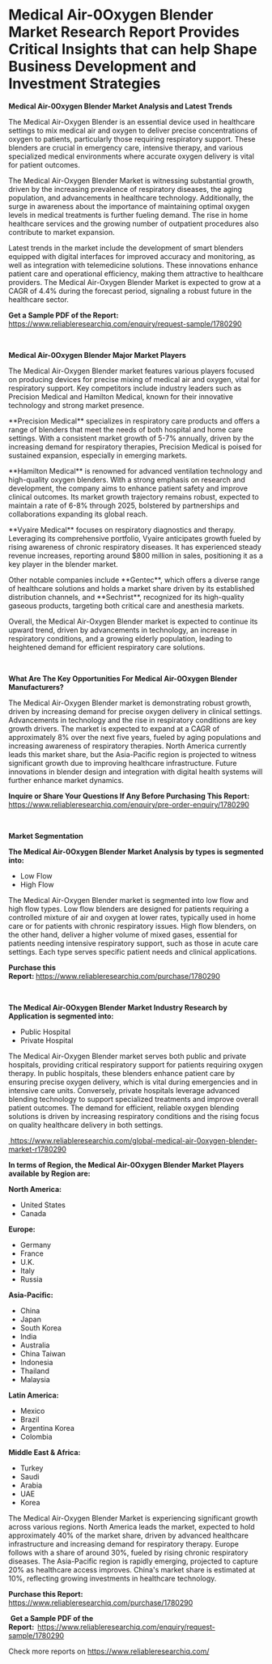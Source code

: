 <p><h1>Medical Air-0Oxygen Blender Market Research Report Provides Critical Insights that can help Shape Business Development and Investment Strategies</h1></p><p><strong>Medical Air-0Oxygen Blender Market Analysis and Latest Trends</strong></p>
<p><p>The Medical Air-Oxygen Blender is an essential device used in healthcare settings to mix medical air and oxygen to deliver precise concentrations of oxygen to patients, particularly those requiring respiratory support. These blenders are crucial in emergency care, intensive therapy, and various specialized medical environments where accurate oxygen delivery is vital for patient outcomes.</p><p>The Medical Air-Oxygen Blender Market is witnessing substantial growth, driven by the increasing prevalence of respiratory diseases, the aging population, and advancements in healthcare technology. Additionally, the surge in awareness about the importance of maintaining optimal oxygen levels in medical treatments is further fueling demand. The rise in home healthcare services and the growing number of outpatient procedures also contribute to market expansion.</p><p>Latest trends in the market include the development of smart blenders equipped with digital interfaces for improved accuracy and monitoring, as well as integration with telemedicine solutions. These innovations enhance patient care and operational efficiency, making them attractive to healthcare providers. The Medical Air-Oxygen Blender Market is expected to grow at a CAGR of 4.4% during the forecast period, signaling a robust future in the healthcare sector.</p></p>
<p><strong>Get a Sample PDF of the Report:&nbsp;</strong> <a href="https://www.reliableresearchiq.com/enquiry/request-sample/1780290?utm_campaign=3022&utm_medium=2&utm_source=Github&utm_content=ia&utm_term=25032025&utm_id=medical-air-0oxygen-blender">https://www.reliableresearchiq.com/enquiry/request-sample/1780290</a></p>
<p>&nbsp;</p>
<p><strong>Medical Air-0Oxygen Blender Major Market Players</strong></p>
<p><p>The Medical Air-Oxygen Blender market features various players focused on producing devices for precise mixing of medical air and oxygen, vital for respiratory support. Key competitors include industry leaders such as Precision Medical and Hamilton Medical, known for their innovative technology and strong market presence.</p><p>**Precision Medical** specializes in respiratory care products and offers a range of blenders that meet the needs of both hospital and home care settings. With a consistent market growth of 5-7% annually, driven by the increasing demand for respiratory therapies, Precision Medical is poised for sustained expansion, especially in emerging markets.</p><p>**Hamilton Medical** is renowned for advanced ventilation technology and high-quality oxygen blenders. With a strong emphasis on research and development, the company aims to enhance patient safety and improve clinical outcomes. Its market growth trajectory remains robust, expected to maintain a rate of 6-8% through 2025, bolstered by partnerships and collaborations expanding its global reach.</p><p>**Vyaire Medical** focuses on respiratory diagnostics and therapy. Leveraging its comprehensive portfolio, Vyaire anticipates growth fueled by rising awareness of chronic respiratory diseases. It has experienced steady revenue increases, reporting around $800 million in sales, positioning it as a key player in the blender market.</p><p>Other notable companies include **Gentec**, which offers a diverse range of healthcare solutions and holds a market share driven by its established distribution channels, and **Sechrist**, recognized for its high-quality gaseous products, targeting both critical care and anesthesia markets.</p><p>Overall, the Medical Air-Oxygen Blender market is expected to continue its upward trend, driven by advancements in technology, an increase in respiratory conditions, and a growing elderly population, leading to heightened demand for efficient respiratory care solutions.</p></p>
<p>&nbsp;</p>
<p><strong>What Are The Key Opportunities For Medical Air-0Oxygen Blender Manufacturers?</strong></p>
<p><p>The Medical Air-Oxygen Blender market is demonstrating robust growth, driven by increasing demand for precise oxygen delivery in clinical settings. Advancements in technology and the rise in respiratory conditions are key growth drivers. The market is expected to expand at a CAGR of approximately 8% over the next five years, fueled by aging populations and increasing awareness of respiratory therapies. North America currently leads this market share, but the Asia-Pacific region is projected to witness significant growth due to improving healthcare infrastructure. Future innovations in blender design and integration with digital health systems will further enhance market dynamics.</p></p>
<p><strong>Inquire or Share Your Questions If Any Before Purchasing This Report:</strong> <a href="https://www.reliableresearchiq.com/enquiry/pre-order-enquiry/1780290?utm_campaign=3022&utm_medium=2&utm_source=Github&utm_content=ia&utm_term=25032025&utm_id=medical-air-0oxygen-blender">https://www.reliableresearchiq.com/enquiry/pre-order-enquiry/1780290</a></p>
<p>&nbsp;</p>
<p><strong>Market Segmentation</strong></p>
<p><strong>The Medical Air-0Oxygen Blender Market Analysis by types is segmented into:</strong></p>
<p><ul><li>Low Flow</li><li>High Flow</li></ul></p>
<p><p>The Medical Air-Oxygen Blender market is segmented into low flow and high flow types. Low flow blenders are designed for patients requiring a controlled mixture of air and oxygen at lower rates, typically used in home care or for patients with chronic respiratory issues. High flow blenders, on the other hand, deliver a higher volume of mixed gases, essential for patients needing intensive respiratory support, such as those in acute care settings. Each type serves specific patient needs and clinical applications.</p></p>
<p><strong>Purchase this Report:&nbsp;</strong><a href="https://www.reliableresearchiq.com/purchase/1780290?utm_campaign=3022&utm_medium=2&utm_source=Github&utm_content=ia&utm_term=25032025&utm_id=medical-air-0oxygen-blender">https://www.reliableresearchiq.com/purchase/1780290</a></p>
<p>&nbsp;</p>
<p><strong>The Medical Air-0Oxygen Blender Market Industry Research by Application is segmented into:</strong></p>
<p><ul><li>Public Hospital</li><li>Private Hospital</li></ul></p>
<p><p>The Medical Air-Oxygen Blender market serves both public and private hospitals, providing critical respiratory support for patients requiring oxygen therapy. In public hospitals, these blenders enhance patient care by ensuring precise oxygen delivery, which is vital during emergencies and in intensive care units. Conversely, private hospitals leverage advanced blending technology to support specialized treatments and improve overall patient outcomes. The demand for efficient, reliable oxygen blending solutions is driven by increasing respiratory conditions and the rising focus on quality healthcare delivery in both settings.</p></p>
<p><a href="https://www.reliableresearchiq.com/global-medical-air-0oxygen-blender-market-r1780290?utm_campaign=3022&utm_medium=2&utm_source=Github&utm_content=ia&utm_term=25032025&utm_id=medical-air-0oxygen-blender">&nbsp;https://www.reliableresearchiq.com/global-medical-air-0oxygen-blender-market-r1780290</a></p>
<p><strong>In terms of Region, the Medical Air-0Oxygen Blender Market Players available by Region are:</strong></p>
<p>
    <p> <strong> North America: </strong>
        <ul>
            <li>United States</li>
            <li>Canada</li>
        </ul>
        </p> 
    <p> <strong> Europe: </strong>
        <ul>
            <li>Germany</li>
            <li>France</li>
            <li>U.K.</li>
            <li>Italy</li>
            <li>Russia</li>
        </ul>
        </p> 
    <p> <strong> Asia-Pacific: </strong>
        <ul>
            <li>China</li>
            <li>Japan</li>
            <li>South Korea</li>
            <li>India</li>
            <li>Australia</li>
            <li>China Taiwan</li>
            <li>Indonesia</li>
            <li>Thailand</li>
            <li>Malaysia</li>
        </ul>
        </p> 
    <p> <strong> Latin America: </strong>
        <ul>
            <li>Mexico</li>
            <li>Brazil</li>
            <li>Argentina Korea</li>
            <li>Colombia</li>
        </ul>
        </p> 
    <p> <strong> Middle East & Africa: </strong>
        <ul>
            <li>Turkey</li>
            <li>Saudi</li>
            <li>Arabia</li>
            <li>UAE</li>
            <li>Korea</li>
        </ul>
    </p>
    </p>
<p><p>The Medical Air-Oxygen Blender Market is experiencing significant growth across various regions. North America leads the market, expected to hold approximately 40% of the market share, driven by advanced healthcare infrastructure and increasing demand for respiratory therapy. Europe follows with a share of around 30%, fueled by rising chronic respiratory diseases. The Asia-Pacific region is rapidly emerging, projected to capture 20% as healthcare access improves. China's market share is estimated at 10%, reflecting growing investments in healthcare technology.</p></p>
<p><strong>Purchase this Report: </strong><a href="https://www.reliableresearchiq.com/purchase/1780290?utm_campaign=3022&utm_medium=2&utm_source=Github&utm_content=ia&utm_term=25032025&utm_id=medical-air-0oxygen-blender">https://www.reliableresearchiq.com/purchase/1780290</a></p>
<p>&nbsp;<strong>Get a Sample PDF of the Report:&nbsp;&nbsp;</strong><a href="https://www.reliableresearchiq.com/enquiry/request-sample/1780290?utm_campaign=3022&utm_medium=2&utm_source=Github&utm_content=ia&utm_term=25032025&utm_id=medical-air-0oxygen-blender">https://www.reliableresearchiq.com/enquiry/request-sample/1780290</a></p>
<p><strong></strong></p>
<p>Check more reports on <a href="https://www.reliableresearchiq.com/?utm_campaign=3022&utm_medium=2&utm_source=Github&utm_content=ia&utm_term=25032025&utm_id=medical-air-0oxygen-blender">https://www.reliableresearchiq.com/</a></p>